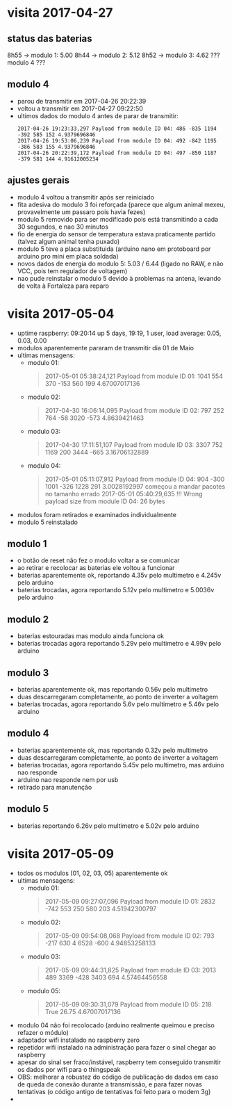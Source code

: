 # visita 2017-04-27
## status das baterias
8h55 -> modulo 1: 5.00
8h44 -> modulo 2: 5.12
8h52 -> modulo 3: 4.62
??? modulo 4 ???

## modulo 4
- parou de transmitir em 2017-04-26 20:22:39
- voltou a transmitir em 2017-04-27 09:22:50
- ultimos dados do modulo 4 antes de parar de transmitir:
  ```
  2017-04-26 19:23:33,297 Payload from module ID 04: 486 -835 1194 -392 585 152 4.9379696846
  2017-04-26 19:53:06,239 Payload from module ID 04: 492 -842 1195 -386 583 155 4.9379696846
  2017-04-26 20:22:39,172 Payload from module ID 04: 497 -850 1187 -379 581 144 4.91612005234
  ```

## ajustes gerais
- modulo 4 voltou a transmitir após ser reiniciado
- fita adesiva do modulo 3 foi reforçada (parece que algum animal mexeu, provavelmente um passaro pois havia fezes)
- modulo 5 removido para ser modificado pois está transmitindo a cada 30 segundos, e nao 30 minutos
- fio de energia do sensor de temperatura estava praticamente partido (talvez algum animal tenha puxado)
- modulo 5 teve a placa substituida (arduino nano em protoboard por arduino pro mini em placa soldada)
- novos dados de energia do modulo 5: 5.03 / 6.44 (ligado no RAW, e não VCC, pois tem regulador de voltagem)
- nao pude reinstalar o modulo 5 devido à problemas na antena, levando de volta à Fortaleza para reparo

# visita 2017-05-04
- uptime raspberry: 09:20:14 up 5 days, 19:19,  1 user,  load average: 0.05, 0.03, 0.00
- modulos aparentemente pararam de transmitir dia 01 de Maio
- ultimas mensagens:
  + modulo 01: 
    > 2017-05-01 05:38:24,121 Payload from module ID 01: 1041 554 370 -153 560 199 4.67007017136
  + modulo 02: 
    > 2017-04-30 16:06:14,095 Payload from module ID 02: 797 252 764 -58 3020 -573 4.8639421463
  + modulo 03:
    > 2017-04-30 17:11:51,107 Payload from module ID 03: 3307 752 1169 200 3444 -665 3.16706132889
  + modulo 04: 
    > 2017-05-01 05:11:07,912 Payload from module ID 04: 904 -300 1001 -326 1228 291 3.0028192997
    > começou a mandar pacotes no tamanho errado
    > 2017-05-01 05:40:29,635 !!! Wrong payload size from module ID 04: 26 bytes
- modulos foram retirados e examinados individualmente
- modulo 5 reinstalado

## modulo 1
- o botão de reset não fez o modulo voltar a se comunicar
- ao retirar e recolocar as baterias ele voltou a funcionar
- baterias aparentemente ok, reportando 4.35v pelo multimetro e 4.245v pelo arduino
- baterias trocadas, agora reportando 5.12v pelo multimetro e 5.0036v pelo arduino

## modulo 2
- baterias estouradas mas modulo ainda funciona ok
- baterias trocadas agora reportando 5.29v pelo multimetro e 4.99v pelo arduino

## modulo 3
- baterias aparentemente ok, mas reportando 0.56v pelo multimetro
- duas descarregaram completamente, ao ponto de inverter a voltagem
- baterias trocadas, agora reportando 5.6v pelo multimetro e 5.46v pelo arduino

## modulo 4
- baterias aparentemente ok, mas reportando 0.32v pelo multimetro
- duas descarregaram completamente, ao ponto de inverter a voltagem
- baterias trocadas, agora reportando 5.45v pelo multimetro, mas arduino nao responde
- arduino nao responde nem por usb
- retirado para manutenção

## modulo 5
- baterias reportando 6.26v pelo multimetro e 5.02v pelo arduino

# visita 2017-05-09
- todos os modulos (01, 02, 03, 05) aparentemente ok
- ultimas mensagens:
  + modulo 01: 
    > 2017-05-09 09:27:07,096 Payload from module ID 01: 2832 -742 553 250 580 203 4.51942300797
  + modulo 02: 
    > 2017-05-09 09:54:08,068 Payload from module ID 02: 793 -217 630 4 6528 -600 4.94853258133
  + modulo 03:
    > 2017-05-09 09:44:31,825 Payload from module ID 03: 2013 489 3369 -428 3403 694 4.57464456558
  + modulo 05: 
    > 2017-05-09 09:30:31,079 Payload from module ID 05: 218 True 26.75 4.67007017136
- modulo 04 não foi recolocado (arduino realmente queimou e preciso refazer o módulo)
- adaptador wifi instalado no raspberry zero
- repetidor wifi instalado na administração para fazer o sinal chegar ao raspberry
- apesar do sinal ser fraco/instável, raspberry tem conseguido transmitir os dados por wifi para o thingspeak
- OBS: melhorar a robustez do código de publicação de dados em caso de queda de conexão durante a transmissão, e para fazer novas tentativas (o código antigo de tentativas foi feito para o modem 3g)
- 

